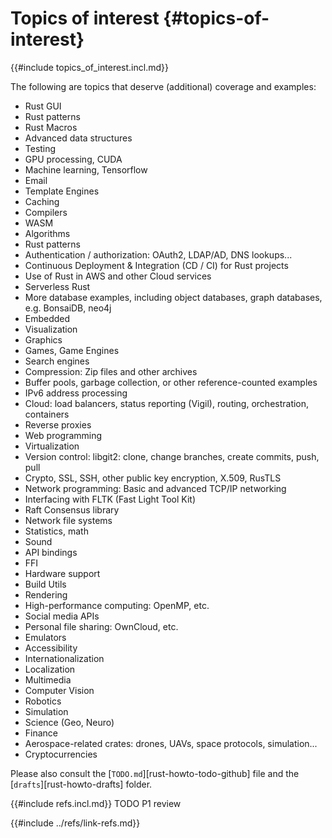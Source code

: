 # Topics of interest {#topics-of-interest}

{{#include topics_of_interest.incl.md}}

The following are topics that deserve (additional) coverage and examples:

- Rust GUI
- Rust patterns
- Rust Macros
- Advanced data structures
- Testing
- GPU processing, CUDA
- Machine learning, Tensorflow
- Email
- Template Engines
- Caching
- Compilers
- WASM
- Algorithms
- Rust patterns
- Authentication / authorization: OAuth2, LDAP/AD, DNS lookups...
- Continuous Deployment & Integration (CD / CI) for Rust projects
- Use of Rust in AWS and other Cloud services
- Serverless Rust
- More database examples, including object databases, graph databases, e.g. BonsaiDB, neo4j
- Embedded
- Visualization
- Graphics
- Games, Game Engines
- Search engines
- Compression: Zip files and other archives
- Buffer pools, garbage collection, or other reference-counted examples
- IPv6 address processing
- Cloud: load balancers, status reporting (Vigil), routing, orchestration, containers
- Reverse proxies
- Web programming
- Virtualization
- Version control: libgit2: clone, change branches, create commits, push, pull
- Crypto, SSL, SSH, other public key encryption, X.509, RusTLS
- Network programming: Basic and advanced TCP/IP networking
- Interfacing with FLTK (Fast Light Tool Kit)
- Raft Consensus library
- Network file systems
- Statistics, math
- Sound
- API bindings
- FFI
- Hardware support
- Build Utils
- Rendering
- High-performance computing: OpenMP, etc.
- Social media APIs
- Personal file sharing: OwnCloud, etc.
- Emulators
- Accessibility
- Internationalization
- Localization
- Multimedia
- Computer Vision
- Robotics
- Simulation
- Science (Geo, Neuro)
- Finance
- Aerospace-related crates: drones, UAVs, space protocols, simulation...
- Cryptocurrencies

Please also consult the [`TODO.md`][rust-howto-todo-github] file and the [`drafts`][rust-howto-drafts] folder.

{{#include refs.incl.md}}
TODO P1 review

{{#include ../refs/link-refs.md}}
